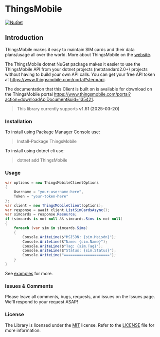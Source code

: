 # ThingsMobile

[![NuGet](https://img.shields.io/nuget/v/ThingsMobile.svg)](https://www.nuget.org/packages/ThingsMobile/)

## Introduction

ThingsMobile makes it easy to maintain SIM cards and their data plans/usage all over the world. More about ThingsMobile on the [website](https://thingsmobile.com).

The ThingsMobile dotnet NuGet package makes it easier to use the ThingsMobile API from your dotnet projects (netstandard2.0+) projects without having to build your own API calls. You can get your free API token at <https://www.thingsmobile.com/portal?step=api>.

The documentation that this Client is built on is available for download on the ThingsMobile portal <https://www.thingsmobile.com/portal?action=downloadApiDocument&uid=135421>.

> This library currently supports **v1.51 (2025-03-20)**

### Installation

To install using Package Manager Console use:
> Install-Package ThingsMobile

To install using dotnet cli use:
> dotnet add ThingsMobile

### Usage

```csharp
var options = new ThingsMobileClientOptions
{
    Username = "your-username-here",
    Token = "your-token-here"
};
var client = new ThingsMobileClient(options);
var response = await client.ListSimCardsAsync();
var simcards = response.Resource;
if (simcards is not null && simcards.Sims is not null)
{
    foreach (var sim in simcards.Sims)
    {
        Console.WriteLine($"MSISDN: {sim.Msisdn}");
        Console.WriteLine($"Name: {sim.Name}");
        Console.WriteLine($"Tag: {sim.Tag}");
        Console.WriteLine($"Status: {sim.Status}");
        Console.WriteLine("=====================");
    }
}
```

See [examples](./examples/) for more.

### Issues &amp; Comments

Please leave all comments, bugs, requests, and issues on the Issues page. We'll respond to your request ASAP!

### License

The Library is licensed under the [MIT](http://www.opensource.org/licenses/mit-license.php "Read more about the MIT license form") license. Refer to the [LICENSE](./LICENSE) file for more information.
